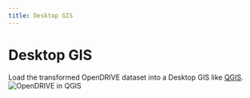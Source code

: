 ```yaml
---
title: Desktop GIS
---
```


# Desktop GIS

Load the transformed OpenDRIVE dataset into a Desktop GIS like [QGIS](https://www.qgis.org/en/site/).
![OpenDRIVE in QGIS](/assets/media/demos/qgis.png)
